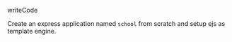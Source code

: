 writeCode

Create an express application named `school` from scratch and setup ejs as template engine.


